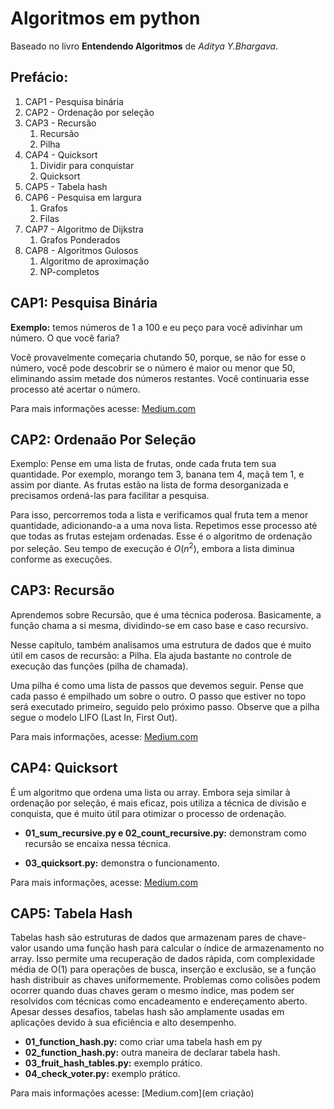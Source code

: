 # Algoritmos em python

Baseado no livro **Entendendo Algoritmos** de *Aditya Y.Bhargava*.

## Prefácio:

 1. CAP1 - Pesquisa binária
 2. CAP2 - Ordenação por seleção
 3. CAP3 - Recursão
    1. Recursão
    2. Pilha
4. CAP4 - Quicksort
    1. Dividir para conquistar
    2. Quicksort
5. CAP5 - Tabela hash
6. CAP6 - Pesquisa em largura
    1. Grafos
    2. Filas 
7. CAP7 - Algoritmo de Dijkstra
    1. Grafos Ponderados
8. CAP8 - Algoritmos Gulosos
    1. Algoritmo de aproximação
    2. NP-completos


## CAP1: Pesquisa Binária

**Exemplo:** temos números de 1 a 100 e eu peço para você adivinhar um número. O que você faria?

Você provavelmente começaria chutando 50, porque, se não for esse o número, você pode descobrir se o número é maior ou menor que 50, eliminando assim metade dos números restantes. Você continuaria esse processo até acertar o número.

Para mais informações acesse: [Medium.com](https://medium.com/@lucase.carvalho1704/pesquisa-bin%C3%A1ria-8a1179875d63)

## CAP2: Ordenaão Por Seleção

Exemplo: Pense em uma lista de frutas, onde cada fruta tem sua quantidade. Por exemplo, morango tem 3, banana tem 4, maçã tem 1, e assim por diante. As frutas estão na lista de forma desorganizada e precisamos ordená-las para facilitar a pesquisa.

Para isso, percorremos toda a lista e verificamos qual fruta tem a menor quantidade, adicionando-a a uma nova lista. Repetimos esse processo até que todas as frutas estejam ordenadas. Esse é o algoritmo de ordenação por seleção. Seu tempo de execução é $O(n^2)$, embora a lista diminua conforme as execuções. 

## CAP3: Recursão

Aprendemos sobre Recursão, que é uma técnica poderosa. Basicamente, a função chama a si mesma, dividindo-se em caso base e caso recursivo.

Nesse capítulo, também analisamos uma estrutura de dados que é muito útil em casos de recursão: a Pilha. Ela ajuda bastante no controle de execução das funções (pilha de chamada).

Uma pilha é como uma lista de passos que devemos seguir. Pense que cada passo é empilhado um sobre o outro. O passo que estiver no topo será executado primeiro, seguido pelo próximo passo. Observe que a pilha segue o modelo LIFO (Last In, First Out). 

Para mais informações, acesse: [Medium.com](https://medium.com/@lucase.carvalho1704/recurs%C3%A3o-e-pilhas-43fcd1408a4a)

## CAP4: Quicksort

É um algoritmo que ordena uma lista ou array. Embora seja similar à ordenação por seleção, é mais eficaz, pois utiliza a técnica de divisão e conquista, que é muito útil para otimizar o processo de ordenação.

 - **01_sum_recursive.py e 02_count_recursive.py:** demonstram como recursão se encaixa nessa técnica.

 - **03_quicksort.py:** demonstra o funcionamento.

Para mais informações, acesse: [Medium.com](https://medium.com/@lucase.carvalho1704/recursão-e-pilhas-43fcd1408a4a)

## CAP5: Tabela Hash

Tabelas hash são estruturas de dados que armazenam pares de chave-valor usando uma função hash para calcular o índice de armazenamento no array. Isso permite uma recuperação de dados rápida, com complexidade média de O(1) para operações de busca, inserção e exclusão, se a função hash distribuir as chaves uniformemente. Problemas como colisões podem ocorrer quando duas chaves geram o mesmo índice, mas podem ser resolvidos com técnicas como encadeamento e endereçamento aberto. Apesar desses desafios, tabelas hash são amplamente usadas em aplicações devido à sua eficiência e alto desempenho.

 - **01_function_hash.py:** como criar uma tabela hash em py
 - **02_function_hash.py:** outra maneira de declarar tabela hash.
 - **03_fruit_hash_tables.py:** exemplo prático.
 - **04_check_voter.py:** exemplo prático.

 Para mais informações acesse: [Medium.com](em criação)
